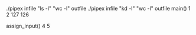 ./pipex infile "ls -l" "wc -l" outfile
./pipex infile "kd -l" "wc -l" outfile
main()
1
2
127
126

assign_input()
4
5

